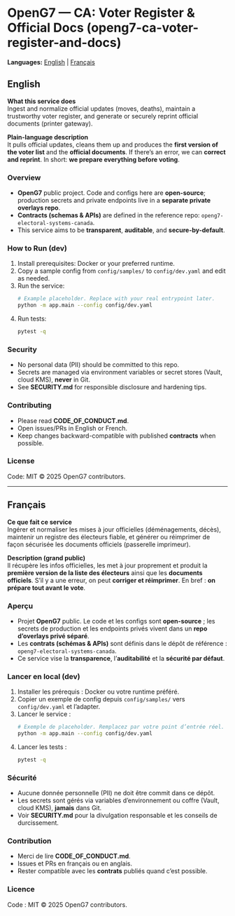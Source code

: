 # OpenG7 — CA: Voter Register & Official Docs (openg7-ca-voter-register-and-docs)

**Languages:** [English](#english) | [Français](#francais)

<a id="english"></a>

## English

**What this service does**  
Ingest and normalize official updates (moves, deaths), maintain a trustworthy voter register, and generate or securely reprint official documents (printer gateway).

**Plain-language description**  
It pulls official updates, cleans them up and produces the **first version of the voter list** and the **official documents**. If there’s an error, we can **correct and reprint**. In short: **we prepare everything before voting**.

### Overview
- **OpenG7** public project. Code and configs here are **open-source**; production secrets and private endpoints live in a **separate private overlays repo**.
- **Contracts (schemas & APIs)** are defined in the reference repo: `openg7-electoral-systems-canada`.
- This service aims to be **transparent**, **auditable**, and **secure-by-default**.

### How to Run (dev)
1. Install prerequisites: Docker or your preferred runtime.
2. Copy a sample config from `config/samples/` to `config/dev.yaml` and edit as needed.
3. Run the service:
   ```bash
   # Example placeholder. Replace with your real entrypoint later.
   python -m app.main --config config/dev.yaml
   ```
4. Run tests:
   ```bash
   pytest -q
   ```

### Security
- No personal data (PII) should be committed to this repo.
- Secrets are managed via environment variables or secret stores (Vault, cloud KMS), **never** in Git.
- See **SECURITY.md** for responsible disclosure and hardening tips.

### Contributing
- Please read **CODE_OF_CONDUCT.md**.
- Open issues/PRs in English or French.
- Keep changes backward-compatible with published **contracts** when possible.

### License
Code: MIT © 2025 OpenG7 contributors.

---

<a id="francais"></a>

## Français

**Ce que fait ce service**  
Ingérer et normaliser les mises à jour officielles (déménagements, décès), maintenir un registre des électeurs fiable, et générer ou réimprimer de façon sécurisée les documents officiels (passerelle imprimeur).

**Description (grand public)**  
Il récupère les infos officielles, les met à jour proprement et produit la **première version de la liste des électeurs** ainsi que les **documents officiels**. S’il y a une erreur, on peut **corriger et réimprimer**. En bref : **on prépare tout avant le vote**.

### Aperçu
- Projet **OpenG7** public. Le code et les configs sont **open-source** ; les secrets de production et les endpoints privés vivent dans un **repo d’overlays privé séparé**.
- Les **contrats (schémas & APIs)** sont définis dans le dépôt de référence : `openg7-electoral-systems-canada`.
- Ce service vise la **transparence**, l’**auditabilité** et la **sécurité par défaut**.

### Lancer en local (dev)
1. Installer les prérequis : Docker ou votre runtime préféré.
2. Copier un exemple de config depuis `config/samples/` vers `config/dev.yaml` et l’adapter.
3. Lancer le service :
   ```bash
   # Exemple de placeholder. Remplacez par votre point d’entrée réel.
   python -m app.main --config config/dev.yaml
   ```
4. Lancer les tests :
   ```bash
   pytest -q
   ```

### Sécurité
- Aucune donnée personnelle (PII) ne doit être commit dans ce dépôt.
- Les secrets sont gérés via variables d’environnement ou coffre (Vault, cloud KMS), **jamais** dans Git.
- Voir **SECURITY.md** pour la divulgation responsable et les conseils de durcissement.

### Contribution
- Merci de lire **CODE_OF_CONDUCT.md**.
- Issues et PRs en français ou en anglais.
- Rester compatible avec les **contrats** publiés quand c’est possible.

### Licence
Code : MIT © 2025 OpenG7 contributors.
